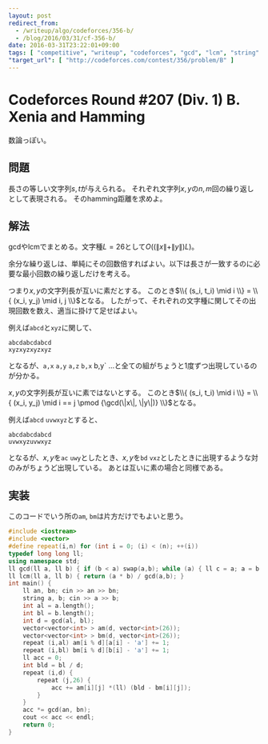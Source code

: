 ```yaml
---
layout: post
redirect_from:
  - /writeup/algo/codeforces/356-b/
  - /blog/2016/03/31/cf-356-b/
date: 2016-03-31T23:22:01+09:00
tags: [ "competitive", "writeup", "codeforces", "gcd", "lcm", "string" ]
"target_url": [ "http://codeforces.com/contest/356/problem/B" ]
---
```


# Codeforces Round #207 (Div. 1) B. Xenia and Hamming

数論っぽい。

## 問題

長さの等しい文字列$s,t$が与えられる。
それぞれ文字列$x,y$の$n,m$回の繰り返しとして表現される。
そのhamming距離を求めよ。

## 解法

gcdやlcmでまとめる。文字種$L = 26$として$O((\|x\| + \|y\|)L)$。

余分な繰り返しは、単純にその回数倍すればよい。以下は長さが一致するのに必要な最小回数の繰り返しだけを考える。

つまり$x,y$の文字列長が互いに素だとする。
このとき$\\{ (s_i, t_i) \mid i \\} = \\{ (x_i, y_j) \mid i, j \\}$となる。
したがって、それぞれの文字種に関してその出現回数を数え、適当に掛けて足せばよい。

例えば`abcd`と`xyz`に関して、

```
abcdabcdabcd
xyzxyzxyzxyz
```

となるが、`a,x` `a,y` `a,z` `b,x` b,y` $\dots$と全ての組がちょうと1度ずつ出現しているのが分かる。


$x,y$の文字列長が互いに素ではないとする。
このとき$\\{ (s_i, t_i) \mid i \\} = \\{ (x_i, y_j) \mid i == j \pmod {\gcd(\|x\|, \|y\|)} \\}$となる。

例えば`abcd` `uvwxyz`とすると、

```
abcdabcdabcd
uvwxyzuvwxyz
```

となるが、$x,y$を`ac` `uwy`としたとき、$x,y$を`bd` `vxz`としたときに出現するような対のみがちょうど出現している。
あとは互いに素の場合と同様である。

## 実装

このコードでいう所の`am`, `bm`は片方だけでもよいと思う。

``` c++
#include <iostream>
#include <vector>
#define repeat(i,n) for (int i = 0; (i) < (n); ++(i))
typedef long long ll;
using namespace std;
ll gcd(ll a, ll b) { if (b < a) swap(a,b); while (a) { ll c = a; a = b % c; b = c; } return b; }
ll lcm(ll a, ll b) { return (a * b) / gcd(a,b); }
int main() {
    ll an, bn; cin >> an >> bn;
    string a, b; cin >> a >> b;
    int al = a.length();
    int bl = b.length();
    int d = gcd(al, bl);
    vector<vector<int> > am(d, vector<int>(26));
    vector<vector<int> > bm(d, vector<int>(26));
    repeat (i,al) am[i % d][a[i] - 'a'] += 1;
    repeat (i,bl) bm[i % d][b[i] - 'a'] += 1;
    ll acc = 0;
    int bld = bl / d;
    repeat (i,d) {
        repeat (j,26) {
            acc += am[i][j] *(ll) (bld - bm[i][j]);
        }
    }
    acc *= gcd(an, bn);
    cout << acc << endl;
    return 0;
}
```
